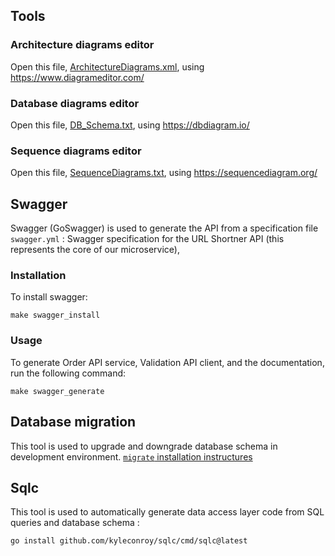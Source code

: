 ## Tools 

### Architecture diagrams editor
Open this file, [ArchitectureDiagrams.xml](docs/design/diagrams/ArchitectureDiagrams.xml), using https://www.diagrameditor.com/

### Database diagrams editor
Open this file, [DB_Schema.txt](docs/design/diagrams/DB_Schema.txt), using https://dbdiagram.io/ 

### Sequence diagrams editor
Open this file, [SequenceDiagrams.txt](docs/design/diagrams/SequenceDiagrams.txt), using https://sequencediagram.org/

## Swagger
Swagger (GoSwagger) is used to generate the API from a specification file `swagger.yml` : Swagger specification for the URL Shortner API (this represents the core of our microservice),

### Installation

To install swagger:
```
make swagger_install
```

### Usage
To generate Order API service, Validation API client, and the documentation, run the following command:
```
make swagger_generate
```
## Database migration
This tool is used to upgrade and downgrade database schema in development environment.
[``migrate`` installation instructures](https://github.com/golang-migrate/migrate/blob/master/cmd/migrate/README.md)

## Sqlc
This tool is used to automatically generate data access layer code from SQL queries and database schema : 

```
go install github.com/kyleconroy/sqlc/cmd/sqlc@latest
```
